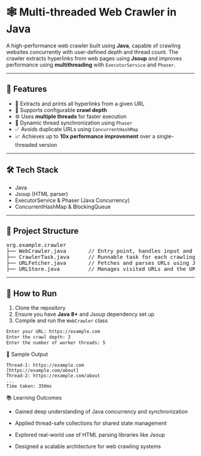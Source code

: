 # 🕸️ Multi-threaded Web Crawler in Java

A high-performance web crawler built using **Java**, capable of crawling websites concurrently with user-defined depth and thread count. The crawler extracts hyperlinks from web pages using **Jsoup** and improves performance using **multithreading** with `ExecutorService` and `Phaser`.

---

## 🚀 Features

- 🔗 Extracts and prints all hyperlinks from a given URL  
- 🔁 Supports configurable **crawl depth**  
- ⚙️ Uses **multiple threads** for faster execution  
- 🧵 Dynamic thread synchronization using `Phaser`  
- ✅ Avoids duplicate URLs using `ConcurrentHashMap`  
- 📈 Achieves up to **10x performance improvement** over a single-threaded version  

---

## 🛠️ Tech Stack

- Java  
- Jsoup (HTML parser)  
- ExecutorService & Phaser (Java Concurrency)  
- ConcurrentHashMap & BlockingQueue

---

## 📂 Project Structure
<pre>org.example.crawler
├── WebCrawler.java       // Entry point, handles input and thread management
├── CrawlerTask.java      // Runnable task for each crawling operation
├── URLFetcher.java       // Fetches and parses URLs using Jsoup
├── URLStore.java         // Manages visited URLs and the URL queue</pre>


---

## 🧪 How to Run

1. Clone the repository  
2. Ensure you have **Java 8+** and Jsoup dependency set up  
3. Compile and run the `WebCrawler` class

```bash
Enter your URL: https://example.com  
Enter the crawl depth: 2  
Enter the number of worker threads: 5  
```

📸 Sample Output
```
Thread-1: https://example.com
[https://example.com/about]
Thread-2: https://example.com/about
...
Time taken: 350ms
```

📚 Learning Outcomes

- Gained deep understanding of Java concurrency and synchronization

- Applied thread-safe collections for shared state management

- Explored real-world use of HTML parsing libraries like Jsoup

- Designed a scalable architecture for web crawling systems





